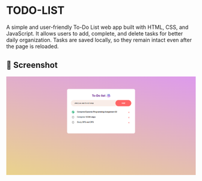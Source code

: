 # TODO-LIST

A simple and user-friendly To-Do List web app built with HTML, CSS, and JavaScript. It allows users to add, complete, and delete tasks for better daily organization. Tasks are saved locally, so they remain intact even after the page is reloaded.

## 📸 Screenshot

![To-Do Screenshot](/assets/to-do_screenshot.png)
